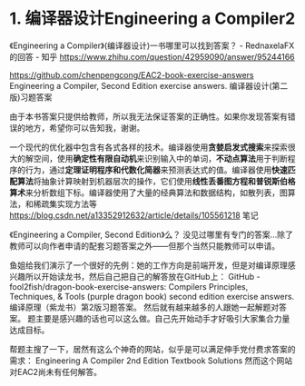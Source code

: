 







# 1. 编译器设计Engineering a Compiler2





《Engineering a Compiler》(编译器设计)一书哪里可以找到答案？ - RednaxelaFX的回答 - 知乎
https://www.zhihu.com/question/42959090/answer/95244166

https://github.com/chenpengcong/EAC2-book-exercise-answers
Engineering a Compiler, Second Edition exercise answers. 编译器设计(第二版)习题答案

由于本书答案只提供给教师，所以我无法保证答案的正确性。如果你发现答案有错误的地方，希望你可以告知我，谢谢。




一个现代的优化器中包含有各式各样的技术。编译器使用**贪婪启发式搜索**来探索很大的解空间，使用**确定性有限自动机**来识别输入中的单词，**不动点算法**用于判断程序的行为，通过**定理证明程序和代数化简器**来预测表达式的值。编译器使用**快速匹配算法**将抽象计算映射到机器层次的操作，它们使用**线性丢番图方程和普锐斯伯格算术**来分析数组下标。编译器使用了大量的经典算法和数据结构，如散列表，图算法，和稀疏集实现方法等 https://blog.csdn.net/a13352912632/article/details/105561218  笔记










《Engineering a Compiler, Second Edition》么？
没见过哪里有专门的答案…除了教师可以向作者申请的配套习题答案之外——但那个当然只能教师可以申请。

鱼姐给我们演示了一个很好的先例：她的工作方向是前端开发，但是对编译原理感兴趣所以开始读龙书，然后自己把自己的解答放在GitHub上：
GitHub - fool2fish/dragon-book-exercise-answers: Compilers Principles, Techniques, & Tools (purple dragon book) second edition exercise answers. 编译原理（紫龙书）第2版习题答案。
然后就有越来越多的人跟她一起解题对答案。
题主要是感兴趣的话也可以这么做。自己先开始动手才好吸引大家集合力量达成目标。

帮题主搜了一下，居然有这么个神奇的网站，似乎是可以满足伸手党付费求答案的需求：
Engineering A Compiler 2nd Edition Textbook Solutions
然而这个网站对EAC2尚未有任何解答。






























